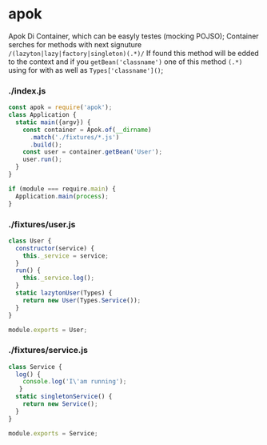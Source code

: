 # apok
Apok Di Container, which can be easyly testes (mocking POJSO);
Container serches for methods with next signuture `/(lazyton|lazy|factory|singleton)(.*)/`
If found this method will be edded to the context and if you `getBean('classname')` one of this method `(.*)` using for with
as well as `Types['classname']()`;

### ./index.js
```js
const apok = require('apok');
class Application {
  static main({argv}) {
    const container = Apok.of(__dirname)
      .match('./fixtures/*.js')
      .build();
    const user = container.getBean('User');
    user.run();
  }
}

if (module === require.main) {
  Application.main(process);
}
```

### ./fixtures/user.js

```js
class User {
  constructor(service) {
    this._service = service;
  }
  run() {
    this._service.log();
  }
  static lazytonUser(Types) {
    return new User(Types.Service());
  }
}

module.exports = User;
```

### ./fixtures/service.js
```js
class Service {
  log() {
    console.log('I\'am running');
   }
  static singletonService() {
    return new Service();
  }
}

module.exports = Service;
```
